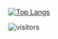 
[![Top Langs](https://github-readme-stats.vercel.app/api/top-langs/?username=fabiofa87&layoutlangs_count=16&layout=compact)](https://github.com/fabiofa87/github-readme-stats)

![visitors](https://visitor-badge.glitch.me/badge?page_id=fabiofa87.id)
